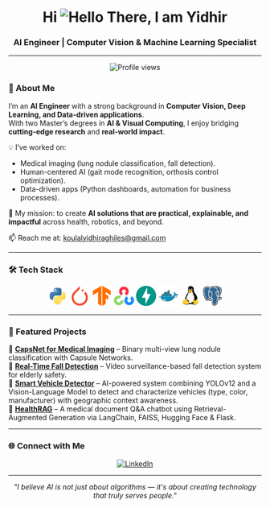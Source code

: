 <p align="center">

<h1 align="center">Hi <img src="https://user-images.githubusercontent.com/18350557/176309783-0785949b-9127-417c-8b55-ab5a4333674e.gif" alt="Hello There" />, I am Yidhir</h1>
<h3 align="center">AI Engineer | Computer Vision & Machine Learning Specialist</h3>

---

<p align="center">
  <img src="https://komarev.com/ghpvc/?username=y1d1r&label=Profile%20Views&color=0e75b6&style=flat-square" alt="Profile views" />
</p>

### 🚀 About Me  
I’m an **AI Engineer** with a strong background in **Computer Vision, Deep Learning, and Data-driven applications**.  
With two Master’s degrees in **AI & Visual Computing**, I enjoy bridging **cutting-edge research** and **real-world impact**.  

💡 I’ve worked on:  
- Medical imaging (lung nodule classification, fall detection).  
- Human-centered AI (gait mode recognition, orthosis control optimization).  
- Data-driven apps (Python dashboards, automation for business processes).  

🎯 My mission: to create **AI solutions that are practical, explainable, and impactful** across health, robotics, and beyond.  

📫 Reach me at: [koulalyidhiraghiles@gmail.com](mailto:koulalyidhiraghiles@gmail.com)  

---

### 🛠️ Tech Stack  

<p align="center">
<img src="https://raw.githubusercontent.com/devicons/devicon/master/icons/python/python-original.svg" width="40" height="40"/> 
<img src="https://raw.githubusercontent.com/devicons/devicon/master/icons/pytorch/pytorch-original.svg" width="40" height="40"/> 
<img src="https://raw.githubusercontent.com/devicons/devicon/master/icons/tensorflow/tensorflow-original.svg" width="40" height="40"/> 
<img src="https://raw.githubusercontent.com/devicons/devicon/master/icons/opencv/opencv-original.svg" width="40" height="40"/> 
<img src="https://raw.githubusercontent.com/devicons/devicon/master/icons/fastapi/fastapi-original.svg" width="40" height="40"/> 
<img src="https://raw.githubusercontent.com/devicons/devicon/master/icons/docker/docker-original.svg" width="40" height="40"/> 
<img src="https://raw.githubusercontent.com/devicons/devicon/master/icons/linux/linux-original.svg" width="40" height="40"/> 
<img src="https://raw.githubusercontent.com/devicons/devicon/master/icons/postgresql/postgresql-original.svg" width="40" height="40"/> 
</p>

---

### 📂 Featured Projects  

🔹 [**CapsNet for Medical Imaging**](https://github.com/SpeedKillsx/EasyNodule) – Binary multi-view lung nodule classification with Capsule Networks.  
🔹 [**Real-Time Fall Detection**](https://youtu.be/nHf7jOq6_0k?si=Zhmq6dxf0UEuIxJq) – Video surveillance-based fall detection system for elderly safety.  
🔹 [**Smart Vehicle Detector**](https://github.com/Y1D1R/smart-vehicle-detector) – AI-powered system combining YOLOv12 and a Vision-Language Model to detect and characterize vehicles (type, color, manufacturer) with geographic context awareness.  
🔹 [**HealthRAG**](https://github.com/Y1D1R/HealthRAG) – A medical document Q&A chatbot using Retrieval-Augmented Generation via LangChain, FAISS, Hugging Face & Flask.


---

### 🌐 Connect with Me  
<p align="center">
  <a href="https://linkedin.com/in/yidhir-aghiles-koulal" target="_blank">
    <img src="https://raw.githubusercontent.com/danielcranney/readme-generator/main/public/icons/socials/linkedin.svg" width="30" height="30" alt="LinkedIn"/>
  </a>
</p>

---

<p align="center">
  <em>"I believe AI is not just about algorithms — it's about creating technology that truly serves people."</em>
</p>
